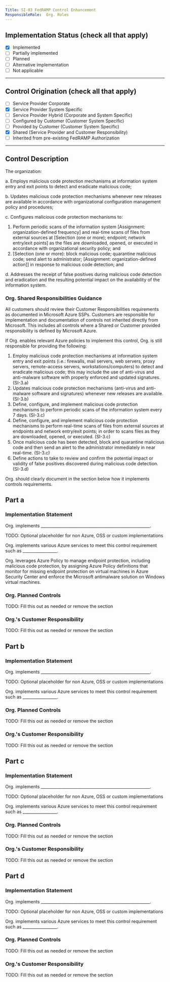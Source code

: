 ```yaml
---
Title: SI-03 FedRAMP Control Enhancement
ResponsibleRole:  Org. Roles
---
```

## Implementation Status (check all that apply)

* [x] Implemented
* [ ] Partially implemented
* [ ] Planned
* [ ] Alternative implementation
* [ ] Not applicable

---

## Control Origination (check all that apply)

* [ ] Service Provider Corporate
* [x] Service Provider System Specific
* [ ] Service Provider Hybrid (Corporate and System Specific)
* [ ] Configured by Customer (Customer System Specific)
* [ ] Provided by Customer (Customer System Specific)
* [x] Shared (Service Provider and Customer Responsibility)
* [ ] Inherited from pre-existing FedRAMP Authorization

---

## Control Description

The organization:

a. Employs malicious code protection mechanisms at information system entry and exit points to detect and eradicate malicious code;

b. Updates malicious code protection mechanisms whenever new releases are available in accordance with organizational configuration management policy and procedures;

c. Configures malicious code protection mechanisms to:

1. Perform periodic scans of the information system [Assignment: organization-defined frequency] and real-time scans of files from external sources at [Selection (one or more); endpoint; network entry/exit points] as the files are downloaded, opened, or executed in accordance with organizational security policy; and
2. [Selection (one or more): block malicious code; quarantine malicious code; send alert to administrator; [Assignment: organization-defined action]] in response to malicious code detection; and

d. Addresses the receipt of false positives during malicious code detection and eradication and the resulting potential impact on the availability of the information system.  

### Org. Shared Responsibilities Guidance

All customers should review their Customer Responsibilities requirements as documented in Microsoft Azure SSPs. Customers are responsible for implementation and documentation of controls not inherited directly from Microsoft. This includes all controls where a Shared or Customer provided responsibility is defined by Microsoft Azure.

If Org. enables relevant Azure policies to implement this control, Org. is still responsible for providing the following:

1. Employ malicious code protection mechanisms at information system entry and exit points (i.e.: firewalls, mail servers, web servers, proxy servers, remote-access servers, workstations/computers) to detect and eradicate malicious code; this may include the use of anti-virus and anti-malware software with properly enforced and updated signatures. (SI-3.a)
2. Updates malicious code protection mechanisms (anti-virus and anti-malware software and signatures) whenever new releases are available. (SI-3.b)
3. Define, configure, and implement malicious code protection mechanisms to perform periodic scans of the information system every 7 days. (SI-3.c)
4. Define, configure, and implement malicious code protection mechanisms to perform real-time scans of files from external sources at endpoints and network entry/exit points; in order to scans files as they are downloaded, opened, or executed. (SI-3.c)
5. Once malicious code has been detected, block and quarantine malicious code and then send an alert to the administrator immediately in near real-time. (SI-3.c)
6. Define actions to take to review and confirm the potential impact or validity of false positives discovered during malicious code detection. (SI-3.d)

Org. should clearly document in the section below how it implements controls requirements.

## Part a

### Implementation Statement

Org. implements ______________________________________________________.

TODO: Optional placeholder for non Azure, OSS or custom implementations

Org. implements various Azure services to meet this control requirement such as _________________.

Org. leverages Azure Policy to manage endpoint protection, including malicious code protection, by assigning Azure Policy definitions that monitor for missing endpoint protection on virtual machines in Azure Security Center and enforce the Microsoft antimalware solution on Windows virtual machines.

### Org. Planned Controls

TODO: Fill this out as needed or remove the section

### Org.'s Customer Responsibility

TODO: Fill this out as needed or remove the section

## Part b

### Implementation Statement

Org. implements ______________________________________________________.

TODO: Optional placeholder for non Azure, OSS or custom implementations

Org. implements various Azure services to meet this control requirement such as _________________.

### Org. Planned Controls

TODO: Fill this out as needed or remove the section

### Org.'s Customer Responsibility

TODO: Fill this out as needed or remove the section

## Part c

### Implementation Statement

Org. implements ______________________________________________________.

TODO: Optional placeholder for non Azure, OSS or custom implementations

Org. implements various Azure services to meet this control requirement such as _________________.

### Org. Planned Controls

TODO: Fill this out as needed or remove the section

### Org.'s Customer Responsibility

TODO: Fill this out as needed or remove the section

## Part d

### Implementation Statement

Org. implements ______________________________________________________.

TODO: Optional placeholder for non Azure, OSS or custom implementations

Org. implements various Azure services to meet this control requirement such as _________________.

### Org. Planned Controls

TODO: Fill this out as needed or remove the section

### Org.'s Customer Responsibility

TODO: Fill this out as needed or remove the section

